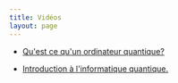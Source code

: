 ```yaml
---
title: Vidéos
layout: page
---
```


* [Qu'est ce qu'un ordinateur quantique?](https://www.youtube.com/watch?v=kletYD2UFTs&t=1s)

* [Introduction à l'informatique quantique.](https://www.youtube.com/watch?v=uQhyl_7dmzE&feature=emb_logo)
